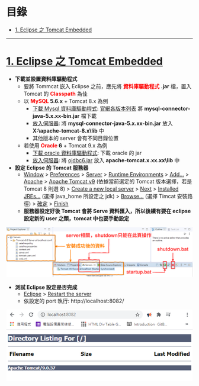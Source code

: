 <h1 id="top">目錄</h1>

- [1. Eclipse 之 Tomcat Embedded](#s1)

---

# <a id='s1' class='md-title' href='#top'>1. Eclipse 之 Tomcat Embedded</a>

- **下載並設置資料庫驅動程式**
  - 要將 Tommcat 嵌入 Eclipse 之前，應先將 **<span style="color: red;">資料庫驅動程式</span>** **.jar** 檔，置入 Tomcat 的 **<span style="color: red;">Classpath</span>** 為佳
  - 以 **<span style="color: red;">MySQL</span> 5.6.x** + Tomcat 8.x 為例
    - <u>下載 Mysql 資料庫驅動程式</u>: [官網各版本列表](https://downloads.mysql.com/archives/c-j/) 將 **mysql-connector-java-5.x.xx-bin.jar** 檔下載
    - <u>放入伺服器</u>: 將 **mysql-connector-java-5.x.xx-bin.jar** 放入 **X:\apache-tomcat-8.x\lib** 中
    - 其他版本的 server 會有不同目錄位置
  - 若使用 **<span style="color: red;">Oracle</span> 6** + Tomcat 9.x 為例
    - <u>下載 oracle 資料庫驅動程式</u>: 下載 oracle 的 jar
    - <u>放入伺服器</u>: 將 [ojdbc6.jar](./doc/jar/ojdbc6.jar) 放入 **apache-tomcat.x.xx.xx\lib** 中
- **設定 Eclipse 的 Tomcat 服務器**
  - <u>Window</u> > <u>Preferences</u> > <u>Server</u> > <u>Runtime Environments</u> > <u>Add...</u> > <u>Apache</u> >
    <u>Apache Tomcat v9</u> (依據當前選定的 Tomcat 版本選擇，若是 Tomcat 8 則選 8) >
    <u>Create a new local server</u> > <u>Next</u> > <u>Installed JREs...</u> (選擇 java_home 所設定之 jdk) >
    <u>Browse...</u> (選擇 Timcat 安裝路徑) > <u>確定</u> > <u>Finish</u>
  - **服務器設定好後 Tomcat 會將 Serve 資料匯入，所以後續有要在 eclipse 設定新的 user 之類，tomcat 中也要手動設定**

<p><img src='./image/01.Eclipse設定完成的畫面.dio.svg'></p>

- **測試 Eclipse 設定是否完成**
  - <u>Eclipse</u> > <u>Restart the server</u>
  - 依設定的 port 執行: http://localhost:8082/

<p><img src='./image/02.Eclipse連線成功.png'></p>
